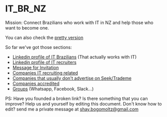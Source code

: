 # IT_BR_NZ

Mission: Connect Brazilians who work with IT in NZ and help those who want to become one.

You can also check the [pretty version](https://shaybogomoltz.github.io/IT_BR_NZ/)

So far we've got those sections:

- [Linkedin profile of IT Brazilians](Linkedin_profile_of_IT_Brazilians.md) (That actually works with IT)
- [Linkedin profile of IT recruiters](/Linkedin_profile_of_IT_recruiters.md)
- [Message for Invitation](Message_for_invitation.md)
- [Companies IT recruiting related](/Companies_IT_recruiting_related.md) 
- [Companies that usually don't advertise on Seek/Trademe](/Companies_that_usually_dont_advertise_on_SeekTrademe.md)
- [Companies accredited](Companies_accredited.md)
- [Groups](Groups.md) (Whatsapp, Facebook, Slack...)

PS: Have you founded a broken link? Is there something that you can improve? Help us and yourself by editing this document. Don't know how to edit? send me a private message at shay.bogomoltz@gmail.com
